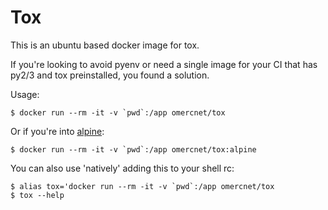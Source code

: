 # Tox
This is an ubuntu based docker image for tox.

If you're looking to avoid pyenv or need a single image for your CI that has py2/3 and tox preinstalled, you found a solution.

Usage:

    $ docker run --rm -it -v `pwd`:/app omercnet/tox
	
Or if you're into [alpine](https://github.com/omercnet/docker-tox/tree/alpine):

    $ docker run --rm -it -v `pwd`:/app omercnet/tox:alpine

You can also use 'natively' adding this to your shell rc:

	$ alias tox='docker run --rm -it -v `pwd`:/app omercnet/tox
	$ tox --help